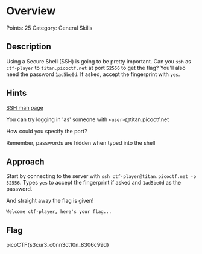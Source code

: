 # Overview

Points: 25
Category: General Skills

## Description

Using a Secure Shell (SSH) is going to be pretty important.
Can you `ssh` as `ctf-player` to `titan.picoctf.net` at port `52556` to get the flag?
You'll also need the password `1ad5be0d`. If asked, accept the fingerprint with `yes`.

## Hints

[SSH man page](https://linux.die.net/man/1/ssh)

You can try logging in 'as' someone with `<user>`@titan.picoctf.net

How could you specify the port?

Remember, passwords are hidden when typed into the shell

## Approach

Start by connecting to the server with `ssh ctf-player@titan.picoctf.net -p 52556`. Types `yes` to accept the fingerprint if asked and `1ad5be0d` as the password.

And straight away the flag is given!

`Welcome ctf-player, here's your flag...`

## Flag

picoCTF{s3cur3_c0nn3ct10n_8306c99d}
